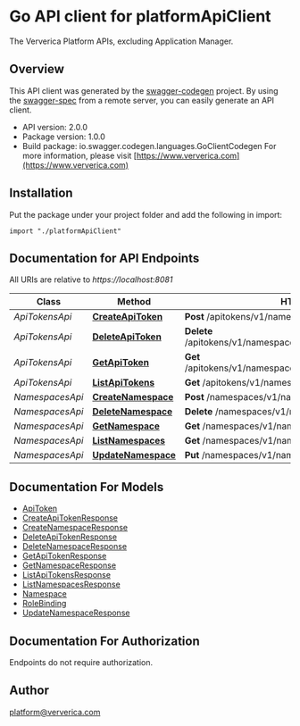 # Go API client for platformApiClient

The Ververica Platform APIs, excluding Application Manager.

## Overview
This API client was generated by the [swagger-codegen](https://github.com/swagger-api/swagger-codegen) project.  By using the [swagger-spec](https://github.com/swagger-api/swagger-spec) from a remote server, you can easily generate an API client.

- API version: 2.0.0
- Package version: 1.0.0
- Build package: io.swagger.codegen.languages.GoClientCodegen
For more information, please visit [https://www.ververica.com](https://www.ververica.com)

## Installation
Put the package under your project folder and add the following in import:
```golang
import "./platformApiClient"
```

## Documentation for API Endpoints

All URIs are relative to *https://localhost:8081*

Class | Method | HTTP request | Description
------------ | ------------- | ------------- | -------------
*ApiTokensApi* | [**CreateApiToken**](docs/ApiTokensApi.md#createapitoken) | **Post** /apitokens/v1/namespaces/{ns}/apitokens | createApiToken
*ApiTokensApi* | [**DeleteApiToken**](docs/ApiTokensApi.md#deleteapitoken) | **Delete** /apitokens/v1/namespaces/{ns}/apitokens/{apiTokenName} | deleteApiToken
*ApiTokensApi* | [**GetApiToken**](docs/ApiTokensApi.md#getapitoken) | **Get** /apitokens/v1/namespaces/{ns}/apitokens/{apiTokenName} | getApiToken
*ApiTokensApi* | [**ListApiTokens**](docs/ApiTokensApi.md#listapitokens) | **Get** /apitokens/v1/namespaces/{ns}/apitokens | listApiTokens
*NamespacesApi* | [**CreateNamespace**](docs/NamespacesApi.md#createnamespace) | **Post** /namespaces/v1/namespaces | createNamespace
*NamespacesApi* | [**DeleteNamespace**](docs/NamespacesApi.md#deletenamespace) | **Delete** /namespaces/v1/namespaces/{ns} | deleteNamespace
*NamespacesApi* | [**GetNamespace**](docs/NamespacesApi.md#getnamespace) | **Get** /namespaces/v1/namespaces/{ns} | getNamespace
*NamespacesApi* | [**ListNamespaces**](docs/NamespacesApi.md#listnamespaces) | **Get** /namespaces/v1/namespaces | listNamespaces
*NamespacesApi* | [**UpdateNamespace**](docs/NamespacesApi.md#updatenamespace) | **Put** /namespaces/v1/namespaces/{ns} | updateNamespace


## Documentation For Models

 - [ApiToken](docs/ApiToken.md)
 - [CreateApiTokenResponse](docs/CreateApiTokenResponse.md)
 - [CreateNamespaceResponse](docs/CreateNamespaceResponse.md)
 - [DeleteApiTokenResponse](docs/DeleteApiTokenResponse.md)
 - [DeleteNamespaceResponse](docs/DeleteNamespaceResponse.md)
 - [GetApiTokenResponse](docs/GetApiTokenResponse.md)
 - [GetNamespaceResponse](docs/GetNamespaceResponse.md)
 - [ListApiTokensResponse](docs/ListApiTokensResponse.md)
 - [ListNamespacesResponse](docs/ListNamespacesResponse.md)
 - [Namespace](docs/Namespace.md)
 - [RoleBinding](docs/RoleBinding.md)
 - [UpdateNamespaceResponse](docs/UpdateNamespaceResponse.md)


## Documentation For Authorization
 Endpoints do not require authorization.


## Author

platform@ververica.com

